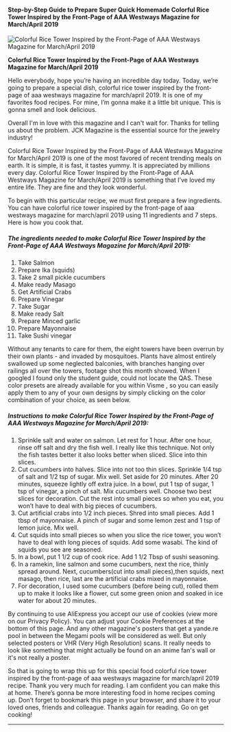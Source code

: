             

#### Step-by-Step Guide to Prepare Super Quick Homemade Colorful Rice Tower Inspired by the Front-Page of AAA Westways Magazine for March/April 2019

![Colorful Rice Tower Inspired by the Front-Page of AAA Westways Magazine for March/April 2019](https://img-global.cpcdn.com/recipes/24967073e4a8783a/751x532cq70/colorful-rice-tower-inspired-by-the-front-page-of-aaa-westways-magazine-for-marchapril-2019-recipe-main-photo.jpg)

**Colorful Rice Tower Inspired by the Front-Page of AAA Westways Magazine for March/April 2019**

Hello everybody, hope you’re having an incredible day today. Today, we’re going to prepare a special dish, colorful rice tower inspired by the front-page of aaa westways magazine for march/april 2019. It is one of my favorites food recipes. For mine, I’m gonna make it a little bit unique. This is gonna smell and look delicious.

Overall I'm in love with this magazine and I can't wait for. Thanks for telling us about the problem. JCK Magazine is the essential source for the jewelry industry!

Colorful Rice Tower Inspired by the Front-Page of AAA Westways Magazine for March/April 2019 is one of the most favored of recent trending meals on earth. It is simple, it is fast, it tastes yummy. It is appreciated by millions every day. Colorful Rice Tower Inspired by the Front-Page of AAA Westways Magazine for March/April 2019 is something that I’ve loved my entire life. They are fine and they look wonderful.

To begin with this particular recipe, we must first prepare a few ingredients. You can have colorful rice tower inspired by the front-page of aaa westways magazine for march/april 2019 using 11 ingredients and 7 steps. Here is how you cook that.

##### The ingredients needed to make Colorful Rice Tower Inspired by the Front-Page of AAA Westways Magazine for March/April 2019:

1.  Take Salmon
2.  Prepare Ika (squids)
3.  Take 2 small pickle cucumbers
4.  Make ready Masago
5.  Get Artificial Crabs
6.  Prepare Vinegar
7.  Take Sugar
8.  Make ready Salt
9.  Prepare Minced garlic
10.  Prepare Mayonnaise
11.  Take Sushi vinegar

Without any tenants to care for them, the eight towers have been overrun by their own plants - and invaded by mosquitoes. Plants have almost entirely swallowed up some neglected balconies, with branches hanging over railings all over the towers, footage shot this month showed. When I googled I found only the student guide, could not locate the QAS. These color presets are already available for you within Visme , so you can easily apply them to any of your own designs by simply clicking on the color combination of your choice, as seen below.

##### Instructions to make Colorful Rice Tower Inspired by the Front-Page of AAA Westways Magazine for March/April 2019:

1.  Sprinkle salt and water on salmon. Let rest for 1 hour. After one hour, rinse off salt and dry the fish well. I really like this technique. Not only the fish tastes better it also looks better when sliced. Slice into thin slices.
2.  Cut cucumbers into halves. Slice into not too thin slices. Sprinkle 1/4 tsp of salt and 1/2 tsp of sugar. Mix well. Set aside for 20 minutes. After 20 minutes, squeeze lightly off extra juice. In a bowl, put 1 tsp of sugar, 1 tsp of vinegar, a pinch of salt. Mix cucumbers well. Choose two best slices for decoration. Cut the rest into small pieces so when you eat, you won’t have to deal with big pieces of cucumbers.
3.  Cut artificial crabs into 1/2 inch pieces. Shred into small pieces. Add 1 tbsp of mayonnaise. A pinch of sugar and some lemon zest and 1 tsp of lemon juice. Mix well.
4.  Cut squids into small pieces so when you slice the rice tower, you won’t have to deal with long pieces of squids. Add some wasabi. The kind of squids you see are seasoned.
5.  In a bowl, put 1 1/2 cup of cook rice. Add 1 1/2 Tbsp of sushi seasoning.
6.  In a ramekin, line salmon and some cucumbers, next the rice, thinly spread around. Next, cucumbers(cut into small pieces),then squids, next masago, then rice, last are the artificial crabs mixed in mayonnaise.
7.  For decoration, I used some cucumbers (before being cut), rolled them up to make it looks like a flower, cut some green onion and soaked in ice water for about 20 minutes.

By continuing to use AliExpress you accept our use of cookies (view more on our Privacy Policy). You can adjust your Cookie Preferences at the bottom of this page. And any other magazine's posters that get a yande.re pool in between the Megami pools will be considered as well. But only selected posters or VHR (Very High Resolution) scans. It really needs to look like something that might actually be found on an anime fan's wall or it's not really a poster.

So that is going to wrap this up for this special food colorful rice tower inspired by the front-page of aaa westways magazine for march/april 2019 recipe. Thank you very much for reading. I am confident you can make this at home. There’s gonna be more interesting food in home recipes coming up. Don’t forget to bookmark this page in your browser, and share it to your loved ones, friends and colleague. Thanks again for reading. Go on get cooking!

* * *
